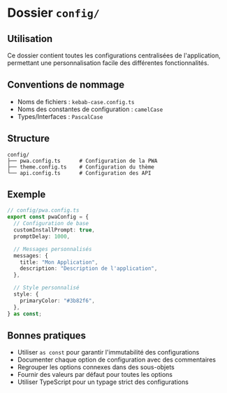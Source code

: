 # Dossier `config/`

## Utilisation

Ce dossier contient toutes les configurations centralisées de l'application, permettant une personnalisation facile des différentes fonctionnalités.

## Conventions de nommage

- Noms de fichiers : `kebab-case.config.ts`
- Noms des constantes de configuration : `camelCase`
- Types/Interfaces : `PascalCase`

## Structure

```plaintext
config/
├── pwa.config.ts      # Configuration de la PWA
├── theme.config.ts    # Configuration du thème
└── api.config.ts      # Configuration des API
```

## Exemple

```typescript
// config/pwa.config.ts
export const pwaConfig = {
  // Configuration de base
  customInstallPrompt: true,
  promptDelay: 1000,

  // Messages personnalisés
  messages: {
    title: "Mon Application",
    description: "Description de l'application",
  },

  // Style personnalisé
  style: {
    primaryColor: "#3b82f6",
  },
} as const;
```

## Bonnes pratiques

- Utiliser `as const` pour garantir l'immutabilité des configurations
- Documenter chaque option de configuration avec des commentaires
- Regrouper les options connexes dans des sous-objets
- Fournir des valeurs par défaut pour toutes les options
- Utiliser TypeScript pour un typage strict des configurations
